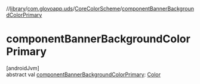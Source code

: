 //[library](../../../index.md)/[com.glovoapp.uds](../index.md)/[CoreColorScheme](index.md)/[componentBannerBackgroundColorPrimary](component-banner-background-color-primary.md)

# componentBannerBackgroundColorPrimary

[androidJvm]\
abstract val [componentBannerBackgroundColorPrimary](component-banner-background-color-primary.md): [Color](https://developer.android.com/reference/kotlin/androidx/compose/ui/graphics/Color.html)

